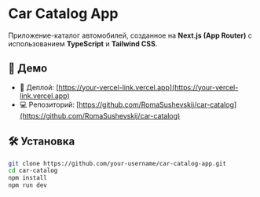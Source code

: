 # Car Catalog App

Приложение-каталог автомобилей, созданное на **Next.js (App Router)** с использованием **TypeScript** и **Tailwind CSS**.

## 🚀 Демо

- 🔗 Деплой: [https://your-vercel-link.vercel.app](https://your-vercel-link.vercel.app)
- 💻 Репозиторий: [https://github.com/RomaSushevskij/car-catalog](https://github.com/RomaSushevskij/car-catalog)

## 🛠 Установка

```bash
git clone https://github.com/your-username/car-catalog-app.git
cd car-catalog
npm install
npm run dev
```
